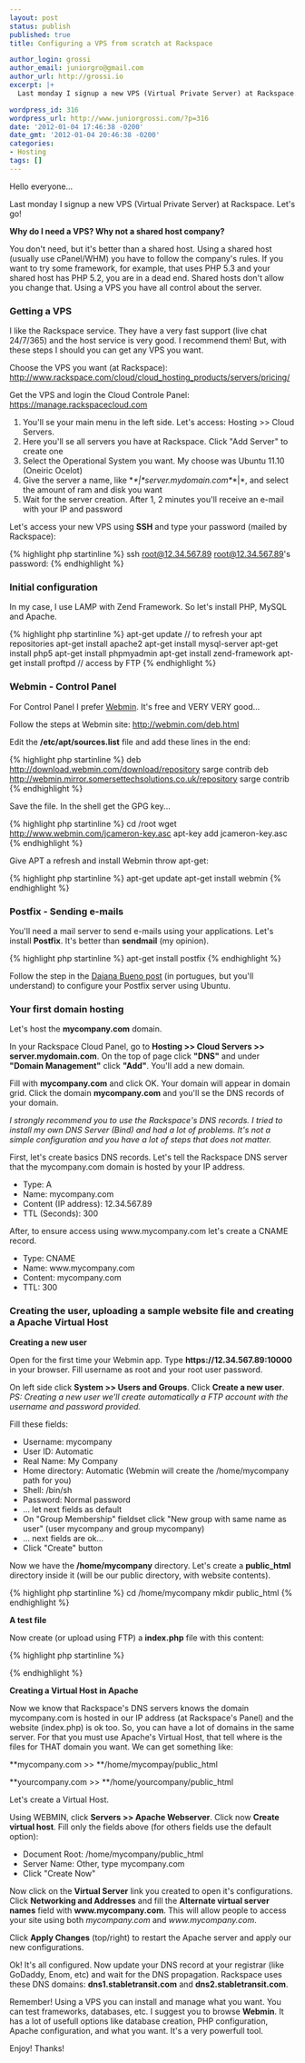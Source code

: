 ```yaml
---
layout: post
status: publish
published: true
title: Configuring a VPS from scratch at Rackspace

author_login: grossi
author_email: juniorgro@gmail.com
author_url: http://grossi.io
excerpt: |+
  Last monday I signup a new VPS (Virtual Private Server) at Rackspace. Let's go! Why do I need a VPS? Why not a shared host company? You don't need, but it's better than a shared host. Using a shared host (usually use cPanel/WHM) you have to follow the company's rules. If you want to try some framework, for example, that uses PHP 5.3 and your shared host has PHP 5.2, you are in a dead end. Shared hosts don't allow you change that. Using a VPS you have all control about the server.

wordpress_id: 316
wordpress_url: http://www.juniorgrossi.com/?p=316
date: '2012-01-04 17:46:38 -0200'
date_gmt: '2012-01-04 20:46:38 -0200'
categories:
- Hosting
tags: []
---
```

<p>Hello everyone...</p>
<p>Last monday I signup a new VPS (Virtual Private Server) at Rackspace. Let's go!</p>
<p><strong>Why do I need a VPS? Why not a shared host company?</strong></p>
<p>You don't need, but it's better than a shared host. Using a shared host (usually use cPanel/WHM) you have to follow the company's rules. If you want to try some framework, for example, that uses PHP 5.3 and your shared host has PHP 5.2, you are in a dead end. Shared hosts don't allow you change that. Using a VPS you have all control about the server.</p>
<p><a id="more"></a><a id="more-316"></a></p>
<h3>Getting a VPS</h3>
<p>I like the Rackspace service. They have a very fast support (live chat 24/7/365) and the host service is very good. I recommend them! But, with these steps I should you can get any VPS you want.</p>
<p>Choose the VPS you want (at Rackspace): <a href="http://www.rackspace.com/cloud/cloud_hosting_products/servers/pricing/">http://www.rackspace.com/cloud/cloud&#95;hosting&#95;products/servers/pricing/</a></p>
<p>Get the VPS and login the Cloud Controle Panel: <a href="https://manage.rackspacecloud.com">https://manage.rackspacecloud.com</a></p>
<ol>
<li>You'll se your main menu in the left side. Let's access: Hosting >> Cloud Servers.</li>
<li>Here you'll se all servers you have at Rackspace. Click "Add Server" to create one</li>
<li>Select the Operational System you want. My choose was Ubuntu 11.10 (Oneiric Ocelot)</li>
<li>Give the server a name, like &#42;<em>&#42;|&#42;server.mydomain.com&#42;</em>&#42;|&#42;, and select the amount of ram and disk you want</li>
<li>Wait for the server creation. After 1, 2 minutes you'll receive an e-mail with your IP and password</li>
</ol>
<p>Let's access your new VPS using <strong>SSH</strong> and type your password (mailed by Rackspace):</p>

{% highlight php startinline %}
ssh root@12.34.567.89
root@12.34.567.89's password: <type your password>
{% endhighlight %}

<h3>Initial configuration</h3>
<p>In my case, I use LAMP with Zend Framework. So let's install PHP, MySQL and Apache.</p>

{% highlight php startinline %}
apt-get update // to refresh your apt repositories
apt-get install apache2
apt-get install mysql-server
apt-get install php5
apt-get install phpmyadmin
apt-get install zend-framework
apt-get install proftpd // access by FTP
{% endhighlight %}

<h3>Webmin - Control Panel</h3>
<p>For Control Panel I prefer <a href="http://www.webmin.com" title="Webmin">Webmin</a>. It's free and VERY VERY good...</p>
<p>Follow the steps at Webmin site: <a href="http://webmin.com/deb.html">http://webmin.com/deb.html</a></p>
<p>Edit the <strong>/etc/apt/sources.list</strong> file and add these lines in the end:</p>

{% highlight php startinline %}
deb http://download.webmin.com/download/repository sarge contrib
deb http://webmin.mirror.somersettechsolutions.co.uk/repository sarge contrib
{% endhighlight %}

<p>Save the file. In the shell get the GPG key...</p>

{% highlight php startinline %}
cd /root
wget http://www.webmin.com/jcameron-key.asc
apt-key add jcameron-key.asc
{% endhighlight %}

<p>Give APT a refresh and install Webmin throw apt-get:</p>

{% highlight php startinline %}
apt-get update
apt-get install webmin
{% endhighlight %}

<h3>Postfix - Sending e-mails</h3>
<p>You'll need a mail server to send e-mails using your applications. Let's install <strong>Postfix</strong>. It's better than <strong>sendmail</strong> (my opinion).</p>

{% highlight php startinline %}
apt-get install postfix
{% endhighlight %}

<p>Follow the step in the <a href="http://www.artigonal.com/programacao-artigos/montagem-e-configuracao-do-servidor-de-e-mail-postfix-2047471.html">Daiana Bueno post</a> (in portugues, but you'll understand) to configure your Postfix server using Ubuntu.</p>
<h3>Your first domain hosting</h3>
<p>Let's host the <strong>mycompany.com</strong> domain.</p>
<p>In your Rackspace Cloud Panel, go to <strong>Hosting >> Cloud Servers >> server.mydomain.com</strong>. On the top of page click <strong>"DNS"</strong> and under <strong>"Domain Management"</strong> click <strong>"Add"</strong>. You'll add a new domain.</p>
<p>Fill with <strong>mycompany.com</strong> and click OK. Your domain will appear in domain grid. Click the domain <strong>mycompany.com</strong> and you'll se the DNS records of your domain.</p>
<p><em>I strongly recommend you to use the Rackspace's DNS records. I tried to install my own DNS Server (Bind) and had a lot of problems. It's not a simple configuration and you have a lot of steps that does not matter.</em></p>
<p>First, let's create basics DNS records. Let's tell the Rackspace DNS server that the mycompany.com domain is hosted by your IP address.</p>
<ul>
<li>Type: A</li>
<li>Name: mycompany.com</li>
<li>Content (IP address): 12.34.567.89</li>
<li>TTL (Seconds): 300</li>
</ul>
<p>After, to ensure access using www.mycompany.com let's create a CNAME record.</p>
<ul>
<li>Type: CNAME</li>
<li>Name: www.mycompany.com</li>
<li>Content: mycompany.com</li>
<li>TTL: 300</li>
</ul>
<h3>Creating the user, uploading a sample website file and creating a Apache Virtual Host</h3>
<p><strong>Creating a new user</strong></p>
<p>Open for the first time your Webmin app. Type <strong>https://12.34.567.89:10000</strong> in your browser. Fill username as root and your root user password.</p>
<p>On left side click <strong>System >> Users and Groups</strong>. Click <strong>Create a new user</strong>. <em>PS: Creating a new user we'll create automatically a FTP account with the username and password provided.</em></p>
<p>Fill these fields:</p>
<ul>
<li>Username: mycompany</li>
<li>User ID: Automatic</li>
<li>Real Name: My Company</li>
<li>Home directory: Automatic (Webmin will create the /home/mycompany path for you)</li>
<li>Shell: /bin/sh</li>
<li>Password: Normal password <type your password></li>
<li>... let next fields as default</li>
<li>On "Group Membership" fieldset click "New group with same name as user" (user mycompany and group mycompany)</li>
<li>... next fields are ok...</li>
<li>Click "Create" button</li>
</ul>
<p>Now we have the <strong>/home/mycompany</strong> directory. Let's create a <strong>public_html</strong> directory inside it (will be our public directory, with website contents).</p>

{% highlight php startinline %}
cd /home/mycompany
mkdir public_html
{% endhighlight %}

<p><strong>A test file</strong></p>
<p>Now create (or upload using FTP) a <strong>index.php</strong> file with this content:</p>

{% highlight php startinline %}
<?php echo 'mycompany.com is working'; ?>
{% endhighlight %}

<p><strong>Creating a Virtual Host in Apache</strong></p>
<p>Now we know that Rackspace's DNS servers knows the domain mycompany.com is hosted in our IP address (at Rackspace's Panel) and the website (index.php) is ok too. So, you can have a lot of domains in the same server. For that you must use Apache's Virtual Host, that tell where is the files for THAT domain you want. We can get something like:</p>
<p>**mycompany.com >> **/home/mycompay/public_html</p>
<p>**yourcompany.com >> **/home/yourcompany/public_html</p>
<p>Let's create a Virtual Host.</p>
<p>Using WEBMIN, click <strong>Servers >> Apache Webserver</strong>. Click now <strong>Create virtual host</strong>. Fill only the fields above (for others fields use the default option):</p>
<ul>
<li>Document Root: /home/mycompany/public_html</li>
<li>Server Name: Other, type mycompany.com</li>
<li>Click "Create Now"</li>
</ul>
<p>Now click on the <strong>Virtual Server</strong> link you created to open it's configurations. Click <strong>Networking and Addresses</strong> and fill the <strong>Alternate virtual server names</strong> field with <strong>www.mycompany.com</strong>. This will allow people to access your site using both <em>mycompany.com</em> and <em>www.mycompany.com</em>.</p>
<p>Click <strong>Apply Changes</strong> (top/right) to restart the Apache server and apply our new configurations.</p>
<p>Ok! It's all configured. Now update your DNS record at your registrar (like GoDaddy, Enom, etc) and wait for the DNS propagation. Rackspace uses these DNS domains: <strong>dns1.stabletransit.com</strong> and <strong>dns2.stabletransit.com</strong>.</p>
<p>Remember! Using a VPS you can install and manage what you want. You can test frameworks, databases, etc. I suggest you to browse <strong>Webmin</strong>. It has a lot of usefull options like database creation, PHP configuration, Apache configuration, and what you want. It's a very powerfull tool.</p>
<p>Enjoy! Thanks!</p>
